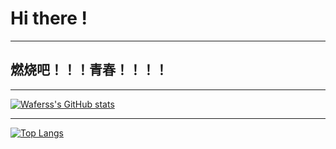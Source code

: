 # Hi there !

---

## 燃烧吧！！！青春！！！！

---

[![Waferss's GitHub stats](https://github-readme-stats.vercel.app/api?username=waferss&show_icons=true)](https://github.com/waferss)

---

[![Top Langs](https://github-readme-stats.vercel.app/api/top-langs/?username=waferss&layout=compact)](https://github.com/waferss)
